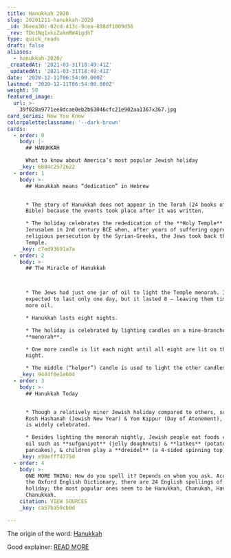 ```yaml
---
title: Hanukkah 2020
slug: 20201211-hanukkah-2020
_id: 36eea30c-02cd-413c-9cea-808df1009d56
_rev: TDo1Nq1xkiZakmRW4igdhT
type: quick_reads
draft: false
aliases:
  - hanukkah-2020/
_createdAt: '2021-03-31T18:49:41Z'
_updatedAt: '2021-03-31T18:49:41Z'
date: '2020-12-11T06:54:00.000Z'
lastmod: '2020-12-11T06:54:00.000Z'
weight: 50
featured_image:
  url: >-
    39f028a9771ee8dcae0eb2b63046cfc21e902aa1367x367.jpg
card_series: Now You Know
colorpaletteclassname: '--dark-brown'
cards:
  - order: 0
    body: |-
      ## HANUKKAH

      What to know about America’s most popular Jewish holiday
    _key: 6884c2572622
  - order: 1
    body: >-
      ## Hanukkah means “dedication” in Hebrew


      * The story of Hanukkah does not appear in the Torah (24 books of the
      Bible) because the events took place after it was written.

      * The holiday celebrates the rededication of the **Holy Temple** in
      Jerusalem in 2nd century BCE when, after years of suffering oppression and
      religious persecution by the Syrian-Greeks, the Jews took back their
      Temple.
    _key: c7ed93691a7a
  - order: 2
    body: >-
      ## The Miracle of Hanukkah  



      * The Jews had just one jar of oil to light the Temple menorah. It was
      expected to last only one day, but it lasted 8 — leaving them time to find
      more oil.

      * Hanukkah lasts eight nights.

      * The holiday is celebrated by lighting candles on a nine-branched
      **menorah**.

      * One more candle is lit each night until all eight are lit on the final
      night.

      * The middle (“helper”) candle is used to light the other candles.
    _key: 9444f0e1e604
  - order: 3
    body: >-
      ## Hanukkah Today


      * Though a relatively minor Jewish holiday compared to others, such as
      Rosh Hashanah (Jewish New Year) & Yom Kippur (Day of Atonement), Hanukkah
      is widely celebrated.

      * Besides lighting the menorah nightly, Jewish people eat foods cooked in
      oil such as **sufganiyot** (jelly doughnuts) & **latkes** (potato
      pancakes), & children play a **dreidel** (a 4-sided spinning top) game.
    _key: e9befff4775d
  - order: 4
    body: >-
      ONE MORE THING: How do you spell it? Depends on whom you ask. According to
      the Oxford English Dictionary, there are 24 English spellings of the
      holiday; the most popular ones seem to be Hanukkah, Chanukah, Hanukah, &
      Chanukkah.
    citation: VIEW SOURCES
    _key: ca57ba59cb0d

---
```

The origin of the word: [Hanukkah](https://www.merriam-webster.com/words-at-play/wassail-yule-holiday-word-origins/hanukkah)

Good explainer: [READ MORE](https://www.usatoday.com/story/news/nation/2020/12/10/when-is-hanukkah-2020-jewish-holiday-explained/6505975002/)